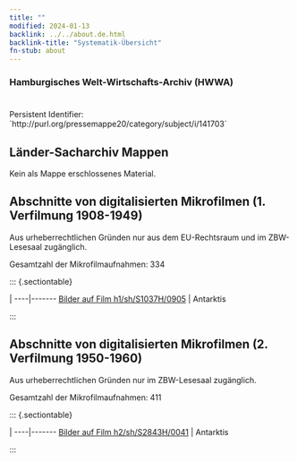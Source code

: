 ```yaml
---
title: ""
modified: 2024-01-13
backlink: ../../about.de.html
backlink-title: "Systematik-Übersicht"
fn-stub: about
---
```


### Hamburgisches Welt-Wirtschafts-Archiv (HWWA)

# 

<div class="hint">Persistent Identifier: `http://purl.org/pressemappe20/category/subject/i/141703`</div>







## Länder-Sacharchiv Mappen





Kein als Mappe erschlossenes Material.



<a id="filmsections" />

## Abschnitte von digitalisierten Mikrofilmen (1. Verfilmung 1908-1949)

<p>Aus urheberrechtlichen Gründen nur aus dem EU-Rechtsraum und im ZBW-Lesesaal zugänglich.</p>


<p>Gesamtzahl der Mikrofilmaufnahmen: 334</p>





::: {.sectiontable}

 | 
----|-------
<a class="btn" href="https://pm20.zbw.eu/film/h1/sh/S1037H/0905" rel="nofollow">Bilder auf Film h1/sh/S1037H/0905</a> | Antarktis


:::




## Abschnitte von digitalisierten Mikrofilmen (2. Verfilmung 1950-1960)

<p>Aus urheberrechtlichen Gründen nur im ZBW-Lesesaal zugänglich.</p>


<p>Gesamtzahl der Mikrofilmaufnahmen: 411</p>





::: {.sectiontable}

 | 
----|-------
<a class="btn" href="https://pm20.zbw.eu/film/h2/sh/S2843H/0041" rel="nofollow">Bilder auf Film h2/sh/S2843H/0041</a> | Antarktis


:::
















